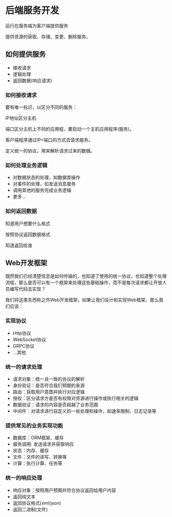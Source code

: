 # 后端服务开发

运行在服务端为客户端提供服务

提供资源的获取、存储、变更、删除服务。

## 如何提供服务

- 接收请求
- 逻辑处理
- 返回数据(响应请求)

### 如何接收请求

要有唯一标识，以区分不同的服务：

IP地址区分主机

端口区分主机上不同的应用程，要启动一个主机应用程序(服务)。

客户端程序通过IP+端口的方式去请求服务。

定义统一的协议，用来解析请求过来的数据。

### 如何处理业务逻辑

- 对数据状态的处理，如数据库操作
- 对事件的处理，如发送消息服务
- 调用其他的服务完成业务逻辑
- 更多...

### 如何返回数据

知道用户想要什么格式

按照协议返回数据格式

知道返回给谁

## Web开发框架

既然我们已经清楚信息是如何传输的，也知道了使用的统一协议，也知道整个处理流程，那么是否可以有一个框架来处理这些基础操作，而不是每次请求都让开放人员编写代码去实现？

我们将这类东西称之外Web开发框架，如果让我们设计和实现Web框架，那么我们应该：

### 实现协议

- Http协议
- WebSocket协议
- GRPC协议
- ...其他

### 统一的请求处理

- 请求对象：统一且一致的协议的解析
- 身份验证：是否符合我们预期的来源
- 路由：获取用户意图并执行对应逻辑
- 授权：区分请求方是否有权限对资源进行操作或执行相关的逻辑
- 数据验证：请求的内容是否超越了业务范围
- 中间件：对请求进行自定义的一些处理和操作，如速率限制、日志记录等

### 提供常见的业务实现功能

- 数据库：ORM框架、缓存
- 服务调用: 发送请求并获取响应
- 状态：内存、缓存
- 文件：文件的读写、转换等
- 计算：执行计算、任务等

### 统一的响应处理

- 响应对象：按照用户预期并符合协议返回给用户内容
- 返回纯文本
- 返回协议格式(xml/json)
- 返回二进制(文件)
